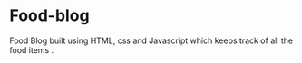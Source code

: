 # Food-blog
Food Blog built using HTML, css and Javascript which keeps track of all the food items . 

